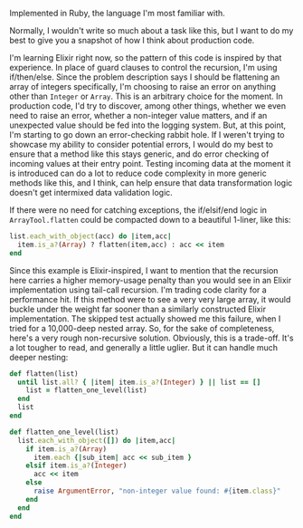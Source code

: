 Implemented in Ruby, the language I'm most familiar with.

Normally, I wouldn't write so much about a task like this, but I want to do my
best to give you a snapshot of how I think about production code.

I'm learning Elixir right now, so the pattern of this code is inspired by that 
experience. In place of guard clauses to control the recursion, I'm using 
if/then/else.  Since the problem description says I should be flattening an array
of integers specifically, I'm choosing to raise an error on anything other than 
`Integer` or `Array`.  This is an arbitrary choice for the moment.  In production 
code, I'd try to discover, among other things, whether we even need to raise an
error, whether a non-integer value matters, and if an unexpected value should be
fed into the logging system.  But, at this point, I'm starting to go down an
error-checking rabbit hole.  If I weren't trying to showcase my ability to
consider potential errors, I would do my best to ensure that a method like this
stays generic, and do error checking of incoming values at their entry point.
Testing incoming data at the moment it is introduced can do a lot to reduce code
complexity in more generic methods like this, and I think, can help ensure that
data transformation logic doesn't get intermixed data validation logic.

If there were no need for catching exceptions, the if/elsif/end logic in 
`ArrayTool.flatten` could be compacted down to a beautiful 1-liner, like this:
```ruby
list.each_with_object(acc) do |item,acc|
  item.is_a?(Array) ? flatten(item,acc) : acc << item
end
```
Since this example is Elixir-inspired, I want to mention that the recursion here
carries a higher memory-usage penalty than you would see in an Elixir
implementation using tail-call recursion.  I'm trading code clarity for a 
performance hit.  If this method were to see a very very large array, it would 
buckle under the weight far sooner than a similarly constructed Elixir 
implementation. The skipped test actually showed me this failure, when I tried
for a 10,000-deep nested array.  So, for the sake of completeness, here's a 
very rough non-recursive solution.  Obviously, this is a trade-off.  It's a lot
tougher to read, and generally a little uglier.  But it can handle much deeper
nesting:

```ruby
def flatten(list)
  until list.all? { |item| item.is_a?(Integer) } || list == []
    list = flatten_one_level(list)
  end
  list
end

def flatten_one_level(list)
  list.each_with_object([]) do |item,acc|
    if item.is_a?(Array)
      item.each {|sub_item| acc << sub_item }
    elsif item.is_a?(Integer)
      acc << item
    else
      raise ArgumentError, "non-integer value found: #{item.class}"
    end
  end
end
```
